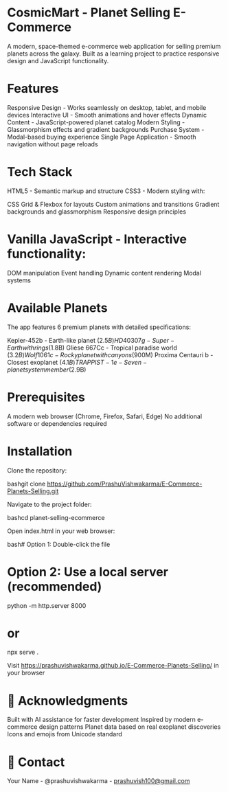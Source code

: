 # CosmicMart - Planet Selling E-Commerce
A modern, space-themed e-commerce web application for selling premium planets across the galaxy. Built as a learning project to practice responsive design and JavaScript functionality.

# Features
Responsive Design - Works seamlessly on desktop, tablet, and mobile devices
Interactive UI - Smooth animations and hover effects
Dynamic Content - JavaScript-powered planet catalog
Modern Styling - Glassmorphism effects and gradient backgrounds
Purchase System - Modal-based buying experience
Single Page Application - Smooth navigation without page reloads

# Tech Stack

HTML5 - Semantic markup and structure
CSS3 - Modern styling with:

CSS Grid & Flexbox for layouts
Custom animations and transitions
Gradient backgrounds and glassmorphism
Responsive design principles


# Vanilla JavaScript - Interactive functionality:

DOM manipulation
Event handling
Dynamic content rendering
Modal systems

# Available Planets
The app features 6 premium planets with detailed specifications:

Kepler-452b - Earth-like planet ($2.5B)
HD 40307g - Super-Earth with rings ($1.8B)
Gliese 667Cc - Tropical paradise world ($3.2B)
Wolf 1061c - Rocky planet with canyons ($900M)
Proxima Centauri b - Closest exoplanet ($4.1B)
TRAPPIST-1e - Seven-planet system member ($2.9B)

# Prerequisites

A modern web browser (Chrome, Firefox, Safari, Edge)
No additional software or dependencies required

# Installation

Clone the repository:

bashgit clone  https://github.com/PrashuVishwakarma/E-Commerce-Planets-Selling.git

Navigate to the project folder:

bashcd planet-selling-ecommerce

Open index.html in your web browser:

bash# Option 1: Double-click the file
# Option 2: Use a local server (recommended)
python -m http.server 8000
# or
npx serve .

Visit https://prashuvishwakarma.github.io/E-Commerce-Planets-Selling/ in your browser

# 🙏 Acknowledgments

Built with AI assistance for faster development
Inspired by modern e-commerce design patterns
Planet data based on real exoplanet discoveries
Icons and emojis from Unicode standard

# 📧 Contact
Your Name - @prashuvishwakarma - prashuvish100@gmail.com
